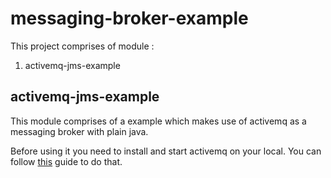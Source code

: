 # messaging-broker-example

This project comprises of module : 

1. activemq-jms-example

## activemq-jms-example
This module comprises of a example which makes use of activemq as a messaging broker with plain java.

Before using it you need to install and start activemq on your local. You can follow [this](https://medium.com/@gauravingalkar/getting-started-with-activemq-installing-and-getting-web-console-running-e9aca136a60e ) guide to do that. 

